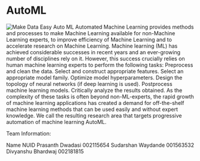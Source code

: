# AutoML
![Make Data Easy](https://iot.eetimes.com/wp-content/uploads/2018/02/machine-learning.jpg?raw=true "AutoML")
Auto ML
Automated Machine Learning provides methods and processes to make Machine Learning available for non-Machine Learning experts, to improve efficiency of Machine Learning and to accelerate research on Machine Learning.
Machine learning (ML) has achieved considerable successes in recent years and an ever-growing number of disciplines rely on it. However, this success crucially relies on human machine learning experts to perform the following tasks:
Preprocess and clean the data.
Select and construct appropriate features.
Select an appropriate model family.
Optimize model hyperparameters.
Design the topology of neural networks (if deep learning is used).
Postprocess machine learning models.
Critically analyze the results obtained.
As the complexity of these tasks is often beyond non-ML-experts, the rapid growth of machine learning applications has created a demand for off-the-shelf machine learning methods that can be used easily and without expert knowledge. We call the resulting research area that targets progressive automation of machine learning AutoML.



Team Information:

Name
NUID
Prasanth Dwadasi
002115654
Sudarshan Waydande
001563532
Divyanshu Bhardwaj
002181815


